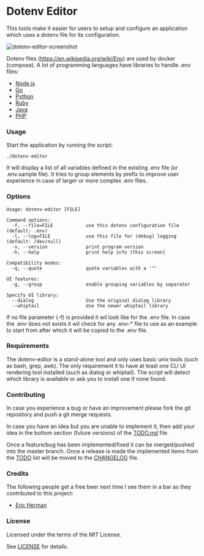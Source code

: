 # Dotenv Editor
This tools make it easier for users to setup and configure an application
which uses a dotenv file for its configuration.

![dotenv-editor-screenshot](https://user-images.githubusercontent.com/503929/91663533-bd27c080-eae9-11ea-9d1d-9e2196b23b11.png)

Dotenv files (https://en.wikipedia.org/wiki/Env) are used by docker (compose).
A lot of programming languages have libraries to handle .env files:
* [Node.js](https://github.com/motdotla/dotenv)
* [Go](https://github.com/joho/godotenv)
* [Python](https://github.com/theskumar/python-dotenv)
* [Ruby](https://github.com/bkeepers/dotenv)
* [Java](https://github.com/cdimascio/java-dotenv)
* [PHP](https://github.com/vlucas/phpdotenv)


### Usage
Start the application by running the script:
```
./dotenv-editor
```

It will display a list of all variables defined in the existing .env file (or
.env.sample file). It tries to group elements by prefix to improve user
experience in case of larger or more complex .env files.

### Options
```
Usage: dotenv-editor [FILE]

Command options:
  -f, --file=FILE            use this dotenv configuration file (default: .env)
  -l, --log=FILE             use this file for (debug) logging (default: /dev/null)
  -v, --version              print program version
  -h, --help                 print help info (this screen)

Compatibility modes:
  -q, --quote                quote variables with a '"'

UI features:
  -g, --group                enable grouping variables by separator

Specify UI library:
  --dialog                   Use the original dialog library
  --whiptail                 Use the newer whiptail library
```

If no file parameter (-f) is provided it wil look like for the .env file. In
case the .env does not exists it wil check for any .env-* file to use as an
example to start from after which it will be copied to the .env file.


### Requirements
The dotenv-editor is a stand-alone tool and only uses basic unix tools (such as
bash, grep, awk). The only requirement it to have at least one CLI UI rendering
tool installed (such as dialog or whiptail). The script will detect which
library is available or ask you to install one if none found.


### Contributing
In case you experience a bug or have an improvement please fork the git repository and push a git merge requests. 

In case you have an idea but you are unable to implement it, then add your idea in the bottom section (future versions) of the [TODO.md](TODO.md) file. 

Once a feature/bug has been implemented/fixed it can be merged/pushed into the master branch. Once a release is made the implemented items from the [TODO](TODO.md) list will be moved to the [CHANGELOG](CHANGELOG.md) file.


### Credits
The following people get a free beer next time I see them in a bar as they contributed to this project:
* [Eric Herman](https://github.com/ericherman)


### License
Licensed under the terms of the MIT License.

See [LICENSE](LICENSE) for details.

